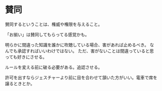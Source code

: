 # 賛同

賛同するということは、権威や権限を与えること。

「お揃い」は賛同してもらってる感覚かも。

明らかに間違った知識を誰かに吹聴している場合、害があれば止めるべき。
なんでも承認すればいいわけではない。
ただ、害がないことは間違っていると思っても好きにさせる。

ルールを変える前に破る必要がある。追認させる。

許可を出すならジェスチャーより前に目を合わせて頷いた方がいい。電車で席を譲るときとか。
